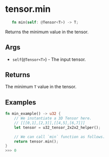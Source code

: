 # tensor.min

```rust 
   fn min(self: @Tensor<T>) -> T;
```

Returns the minimum value in the tensor.

## Args

* `self`(`@Tensor<T>`) - The input tensor.

## Returns

The minimum `T` value in the tensor.

## Examples

```rust
fn min_example() -> u32 {
    // We instantiate a 3D Tensor here.
    // [[[0,1],[2,3]],[[4,5],[6,7]]]
    let tensor = u32_tensor_2x2x2_helper();
		
    // We can call `min` function as follows.
    return tensor.min();
}
>>> 0
```

